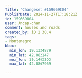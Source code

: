 ```yaml
---
Title: 'Changeset #159669804'
PublishDate: 2024-11-27T17:18:21Z
id: 159669804
user: Ancap-chan
comment: houses and roads
created_by: iD 2.30.4
tags:
- Montenegro
bbox:
  min_lon: 19.1324879
  min_lat: 42.082147
  max_lon: 19.1483263
  max_lat: 42.0867969

---
```


